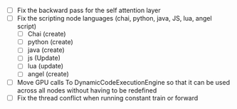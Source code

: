 - [ ] Fix the backward pass for the self attention layer
- [ ] Fix the scripting node languages (chai, python, java, JS, lua, angel script)
	- [ ] Chai (create)
	- [ ] python (create)
	- [ ] java (create)
	- [ ] js (Update)
	- [ ] lua (update)
	- [ ] angel (create)
- [ ] Move GPU calls To DynamicCodeExecutionEngine so that it can be used across all nodes without having to be redefined
- [ ] Fix the thread conflict when running constant train or forward